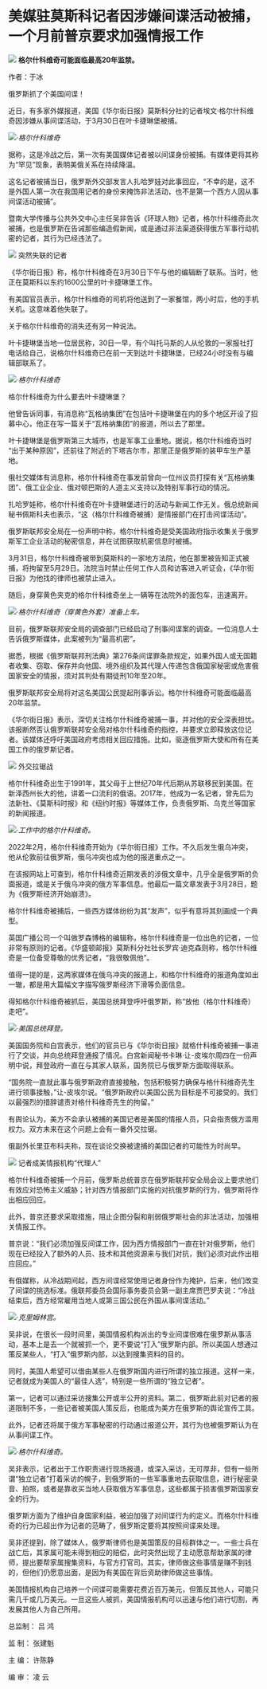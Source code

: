 # 美媒驻莫斯科记者因涉嫌间谍活动被捕，一个月前普京要求加强情报工作

![](https://inews.gtimg.com/news_bt/OUhSB2GCdtywHJbHey0P5RXqEThilTUT7feRr0tsiWX_UAA/1000)
**格尔什科维奇可能面临最高20年监禁。**

作者：于冰

俄罗斯抓了个美国间谍！

近日，有多家外媒报道，美国《华尔街日报》莫斯科分社的记者埃文·格尔什科维奇因涉嫌从事间谍活动，于3月30日在叶卡捷琳堡被捕。

![](https://inews.gtimg.com/news_bt/Oaax9S6b0LOzqkAmJFP5qfH3mC4wUZwGY4TTk74rp063YAA/1000)_·格尔什科维奇_

据称，这是冷战之后，第一次有美国媒体记者被以间谍身份被捕。有媒体更将其称为“罕见”现象，表明美俄关系在持续降温。

这名记者被捕当日，俄罗斯外交部发言人扎哈罗娃对此事回应，“不幸的是，这不是外国人第一次在我国用记者的身份来掩饰非法活动，也不是第一个西方人因从事间谍活动被捕”。

暨南大学传播与公共外交中心主任吴非告诉《环球人物》记者，格尔什科维奇此次被捕，也是俄罗斯在告诫那些编造假新闻，或是通过非法渠道获得俄方军事行动机密的记者，其行为已经违法了。

![](https://inews.gtimg.com/news_bt/OlvqqeihhSugH5Rt1R2v0qFoBku8Njsps2IKoOfjcZaR0AA/1000)
突然失联的记者

《华尔街日报》称，格尔什科维奇在3月30日下午与他的编辑断了联系。当时，他正在莫斯科以东约1600公里的叶卡捷琳堡工作。

有美国官员表示，格尔什科维奇的司机将他送到了一家餐馆，两小时后，他的手机关机。这意味着他失联了。

关于格尔什科维奇的消失还有另一种说法。

叶卡捷琳堡当地一位居民称，30日一早，有个叫托马斯的人从伦敦的一家报社打电话给自己，说格尔什科维奇已在前一天到达叶卡捷琳堡，已经24小时没有与编辑部联系了。

![](https://inews.gtimg.com/news_bt/OqsQyJQPVVDNGFWY3PO200ImxpzE_OazkbRsNLhGo6kr0AA/1000)_·格尔什科维奇_

格尔什科维奇为什么要去叶卡捷琳堡？

他曾告诉同事，有消息称“瓦格纳集团”在包括叶卡捷琳堡在内的多个地区开设了招募中心，他正在写一篇关于“瓦格纳集团”的报道，所以去了那里。

叶卡捷琳堡是俄罗斯第三大城市，也是军事工业重地。据说，格尔什科维奇当时 “出于某种原因”，还前往了附近的下塔吉尔市，那里正是俄罗斯的装甲车生产基地。

俄社交媒体有消息称，格尔什科维奇在事发前曾向一位州议员打探有关“瓦格纳集团”、俄工业企业、俄对顿巴斯的人道主义支持以及特别军事行动的情况。

扎哈罗娃称，格尔什科维奇在叶卡捷琳堡进行的活动与新闻工作无关。俄总统新闻秘书佩斯科夫也表示，“这（格尔什科维奇被捕）是情报部门在打击间谍活动”。

俄罗斯联邦安全局在一份声明中称，格尔什科维奇是受美国政府指示收集关于俄罗斯军工企业活动的秘密信息，并在试图获取机密信息时被捕。

3月31日，格尔什科维奇被带到莫斯科的一家地方法院，他在那里被告知正式被捕，将拘留至5月29日。法院当时禁止任何工作人员和访客进入听证会，《华尔街日报》为他找的律师也被禁止进入。

随后，身穿黄色夹克的格尔什科维奇坐上一辆等在法院外的面包车，迅速离开。

![](https://inews.gtimg.com/news_bt/OZFP3z5LCQJ9nCdhRi0p1xEyH25fj7B9O9Qs56rFUuR4AAA/1000)_·格尔什科维奇（穿黄色外套）准备上车。_

目前，俄罗斯联邦安全局的调查部门已经启动了刑事间谍案的调查。一位消息人士告诉俄罗斯媒体，此案被列为“最高机密”。

据悉，根据《俄罗斯联邦刑法典》第276条间谍罪条款规定，如果外国人或无国籍者收集、窃取、保存并向他国、境外组织及其代理人传递包含俄国家秘密或危害俄国家安全的情报，须对其判处有期徒刑10年至20年。

俄罗斯联邦安全局将对这名美国公民提起刑事诉讼。格尔什科维奇可能面临最高20年监禁。

《华尔街日报》表示，深切关注格尔什科维奇被捕一事，并对他的安全深表担忧。该报断然否认俄罗斯联邦安全局对格尔什科维奇的指控，并要求立即释放这位记者。该媒体还呼吁美国政府考虑相关回应措施。比如，驱逐俄罗斯大使和所有在美国工作的俄罗斯记者。

![](https://inews.gtimg.com/news_bt/OHeG_qSsXrnXMktNQNDPKUfrsUTkiO7pGr_R7UL-0MAo8AA/1000)
外交拉锯战

格尔什科维奇出生于1991年，其父母于上世纪70年代后期从苏联移民到美国。在新泽西州长大的他，讲着一口流利的俄语。2017年，他成为一名记者，曾先后为法新社、《莫斯科时报》和《纽约时报》等媒体工作，负责俄罗斯、乌克兰等国家的新闻报道。

![](https://inews.gtimg.com/news_bt/OHp6pBoe2JL_gTqsBnnpikuM1lzY7N-rygJx-vSEmnPSgAA/1000)_·工作中的格尔什科维奇。_

2022年2月，格尔什科维奇开始为《华尔街日报》工作。不久后发生俄乌冲突，他从伦敦前往俄罗斯，俄乌冲突也成为他的报道重点之一。

在该报网站上可查到，格尔什科维奇近期发表的涉俄文章中，几乎全是俄罗斯的负面报道，或是关于俄乌冲突的俄方军事信息。他最后一篇文章发表于3月28日，题为《俄罗斯经济开始崩溃》。

格尔什科维奇被捕后，一些西方媒体纷纷为其“发声”，似乎有意将其刻画成一个典型。

英国广播公司一个叫做罗森博格的编辑称，格尔什科维奇是一位出色的记者，一位非常有原则的记者。《华盛顿邮报》莫斯科分社社长罗宾·迪克森则称，格尔什科维奇是一位备受尊敬的优秀记者，“我很敬佩他”。

值得一提的是，这两家媒体在俄乌冲突的报道上，和格尔什科维奇的报道角度如出一辙，都是用大篇幅文字描写俄罗斯经济下滑等负面信息。

得知格尔什科维奇被抓后，美国总统拜登呼吁俄罗斯，称“放他（格尔什科维奇）走吧”。

![](https://inews.gtimg.com/news_bt/O4afPCEcT7csfbhPyUWOeN2rrVYRJ3GGwNi8kjKTB0ZK8AA/1000)_·美国总统拜登。_

美国国务院和白宫表示，他们的官员已与《华尔街日报》就格什科维奇被捕一事进行了交谈，并向总统拜登通报了情况。白宫新闻秘书卡琳·让-皮埃尔周四在一份声明中说，拜登政府一直在与其家人联系，国务院已与俄罗斯方面取得联系。

“国务院一直就此事与俄罗斯政府直接接触，包括积极努力确保与格什科维奇先生进行领事接触，”让-皮埃尔说。“俄罗斯政府以美国公民为目标是不可接受的。我们以最强烈的措辞谴责对格什科维奇先生的拘留。”

有舆论认为，美方不会承认被捕的美国记者是美国的情报人员，只会指责俄方滥用权力。双方未来在这个问题上会有一番外交拉锯。

俄副外长里亚布科夫称，现在谈论交换被逮捕的美国记者的可能性为时尚早。

![](https://inews.gtimg.com/news_bt/OmCcctO5Pvlj0y48bm_9B2-Y2YQVnOifvB1NA3-LEOzasAA/1000)
记者成美情报机构“代理人”

格尔什科维奇被捕一个月前，俄罗斯总统普京在俄罗斯联邦安全局会议上要求他们有效应对恐怖主义威胁；针对西方情报部门实施的对抗俄罗斯的行为，俄罗斯将作出相应回应。

此外，普京还要求采取措施，阻止企图分裂和削弱俄罗斯社会的非法活动，加强相关情报工作。

普京说：“我们必须加强反间谍工作，因为西方情报部门一直在针对俄罗斯，他们现在已经投入了额外的人员、技术和其他资源来与我们对抗，我们必须对此作出相应回应。”

有俄媒称，从冷战期间起，西方间谍经常使用记者身份作为掩护，后来，他们改变了间谍的挑选标准。俄联邦委员会国际事务委员会第一副主席贾巴罗夫说：“冷战结束后，西方经常雇用当地人或第三国公民在外国从事间谍活动。”

![](https://inews.gtimg.com/news_bt/OkbqxdYtsK5c2C0X8-lWfI1W4VONGgtzMpUs9uyoSU_TsAA/1000)_·克里姆林宫。_

吴非说，在很长一段时间里，美国情报机构派出的专业间谍很难在俄罗斯从事活动，基本上是去一个就被抓一个，更不要说“打入”俄罗斯内部。所以美国人想通过策反某些人，“打入”俄罗斯内部，以达到搜集资料的目的。

同时，美国人希望可以借由某些人在俄罗斯国内进行所谓的独立报道。这样一来，记者就成为美国人的“最佳人选”，特别是一些所谓的“独立记者”。

第一，记者可以通过采访搜集公开或半公开的资料。第二，俄罗斯此前对记者的报道限制不多，一些记者被美国人策反后，也能成为美方在俄罗斯的舆论宣传工具。

此外，记者还将属于俄方军事秘密的行动通过报道公开，其行为也被俄罗斯认为在从事间谍工作。

![](https://inews.gtimg.com/news_bt/OaPBGIT7hmAfUX_RS0D0qwEzLeFlvaLX5KN86MbCOuZpcAA/1000)_·格尔什科维奇。_

吴非表示，记者出于工作职责进行现场报道，或深入采访，无可厚非，但有一些所谓“独立记者”打着采访的幌子，到俄罗斯的一些军事重地去获取信息，进行秘密录音、拍照，或者是靠收买当地人获取俄方军事信息，这些都属于损害俄罗斯国家安全的行为。

俄罗斯方面为了维护自身国家利益，被迫加强了对间谍行为的定义。而格尔什科维奇的行为已超出作为记者的范畴了，俄罗斯定要将其按照间谍来处理。

吴非还提到，除了媒体人，俄罗斯律师也是美国策反的目标群体之一。一些士兵在战亡后，其家属可能未得到相应的赔偿，此时突然出现了主动愿意帮助家属的律师，提出要帮家属搜集资料，与官方打官司。其实，律师做这些事情是赚不到钱的，但他们仍愿意出面，是因为有美国在背后资助律师做这些事情。

美国情报机构自己培养一个间谍可能需要花费近百万美元，但策反其他人，可能只需几千或几万美元。一旦这些人被抓，美国情报机构可以迅速与他们进行切割，再发展其他人为自己所用。

总监制： 吕 鸿

监 制： 张建魁

主 编： 许陈静

编 审： 凌 云

